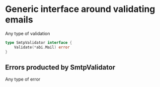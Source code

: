 # Generic interface around validating emails

Any type of validation

```go
type SmtpValidator interface {
	Validate(*abi.Mail) error
}
```

## Errors producted by SmtpValidator

Any type of error